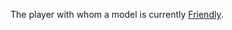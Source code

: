 The player with whom a model is currently [Friendly](Rulebook/definitions/terms_concepts%201/Enemy-Friendly.md).